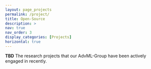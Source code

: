 ```yaml
---
layout: page_projects
permalink: /project/
title: Open-Source
description: >
nav: true
nav_order: 3
display_categories: [Projects]
horizontal: true
---
```


<b>TBD</b> The research projects that our AdvML-Group have been actively engaged in recently.

<!-- ---
layout: page
permalink: /open-source/
title: Open-Source
description: >
nav: true
nav_order: 4
display_categories: [Projects]
horizontal: true
---

<b>TBD</b> Undergraduate and graduate courses that I will be teaching annually. -->

<!-- ***

#### Data Science (CS3102, CS2020303)
- Fall 2023
- Spring 2023
- Fall 2022

***

#### Deep Learning (CS3201, CS2030304)
- Spring 2024
- Spring 2023

***

#### Machine Learning (CS1030068, CS6030303)
- Fall 2023
- Spring 2023
- Spring 2022

***

#### Artificial Intelligence and Machine Learning (CS1040194)
- Spring 2024 -->
